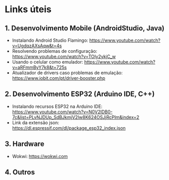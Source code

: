 # Links úteis

## 1. Desenvolvimento Mobile (AndroidStudio, Java)

  * Instalando Android Studio Flamingo: https://www.youtube.com/watch?v=UgdqzAXsAqw&t=4s
  * Resolvendo problemas de configuração: https://www.youtube.com/watch?v=TOIy2ykjC_w
  * Usando o celular como emulador: https://www.youtube.com/watch?v=aRFmmByY7k8&t=725s
  * Atualizador de drivers caso problemas de emulação: https://www.iobit.com/pt/driver-booster.php

## 2. Desenvolvimento ESP32 (Arduino IDE, C++)
  * Instalando recursos ESP32 na Arduino IDE: https://www.youtube.com/watch?v=N0V2lDB0-7c&list=PLvNJDUp_SdBJkmjV2lw8K624OSJjRcPlm&index=2
  * Link da extensão json: https://dl.espressif.com/dl/package_esp32_index.json

## 3. Hardware
  * Wokwi: https://wokwi.com

## 4. Outros
